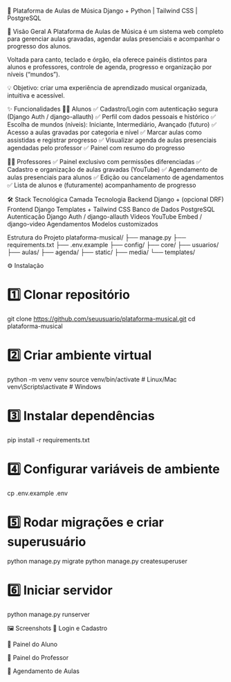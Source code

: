 🎵 Plataforma de Aulas de Música
Django + Python | Tailwind CSS | PostgreSQL

📌 Visão Geral
A Plataforma de Aulas de Música é um sistema web completo para gerenciar aulas gravadas, agendar aulas presenciais e acompanhar o progresso dos alunos.

Voltada para canto, teclado e órgão, ela oferece painéis distintos para alunos e professores, controle de agenda, progresso e organização por níveis (“mundos”).

💡 Objetivo: criar uma experiência de aprendizado musical organizada, intuitiva e acessível.

✨ Funcionalidades
👨‍🎓 Alunos
✅ Cadastro/Login com autenticação segura (Django Auth / django-allauth)
✅ Perfil com dados pessoais e histórico
✅ Escolha de mundos (níveis): Iniciante, Intermediário, Avançado (futuro)
✅ Acesso a aulas gravadas por categoria e nível
✅ Marcar aulas como assistidas e registrar progresso
✅ Visualizar agenda de aulas presenciais agendadas pelo professor
✅ Painel com resumo do progresso

👨‍🏫 Professores
✅ Painel exclusivo com permissões diferenciadas
✅ Cadastro e organização de aulas gravadas (YouTube)
✅ Agendamento de aulas presenciais para alunos
✅ Edição ou cancelamento de agendamentos
✅ Lista de alunos e (futuramente) acompanhamento de progresso

🛠 Stack Tecnológica
Camada	Tecnologia
Backend	Django + (opcional DRF)
Frontend	Django Templates + Tailwind CSS
Banco de Dados	PostgreSQL
Autenticação	Django Auth / django-allauth
Vídeos	YouTube Embed / django-video
Agendamentos	Modelos customizados

Estrutura do Projeto
plataforma-musical/
├── manage.py
├── requirements.txt
├── .env.example
├── config/
├── core/
├── usuarios/
├── aulas/
├── agenda/
├── static/
├── media/
└── templates/

⚙️ Instalação
# 1️⃣ Clonar repositório
git clone https://github.com/seuusuario/plataforma-musical.git
cd plataforma-musical

# 2️⃣ Criar ambiente virtual
python -m venv venv
source venv/bin/activate   # Linux/Mac
venv\Scripts\activate      # Windows

# 3️⃣ Instalar dependências
pip install -r requirements.txt

# 4️⃣ Configurar variáveis de ambiente
cp .env.example .env

# 5️⃣ Rodar migrações e criar superusuário
python manage.py migrate
python manage.py createsuperuser

# 6️⃣ Iniciar servidor
python manage.py runserver

🖼 Screenshots
📌 Login e Cadastro


📌 Painel do Aluno


📌 Painel do Professor


📌 Agendamento de Aulas

